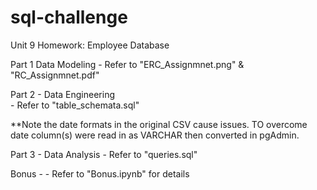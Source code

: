 # sql-challenge
Unit 9 Homework: Employee Database

Part 1 Data Modeling 
    - Refer to "ERC_Assignmnet.png" & "RC_Assignmnet.pdf"

Part 2 - Data Engineering  
    - Refer to "table_schemata.sql"

**Note the date formats in the original CSV cause issues.  TO overcome date column(s) were read in as VARCHAR then converted in pgAdmin.


Part 3 - Data Analysis
    - Refer to "queries.sql"

Bonus -
    - Refer to "Bonus.ipynb" for details






